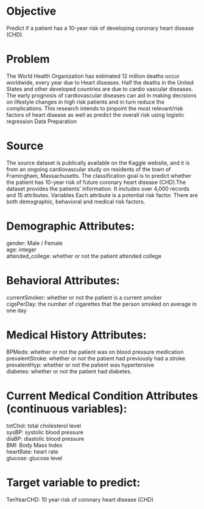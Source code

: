 # Objective

Predict if a patient has a 10-year risk of developing coronary heart disease (CHD).

# Problem

The World Health Organization has estimated 12 million deaths occur worldwide, every year due to Heart diseases. Half the deaths in the United States and other developed countries are due to cardio vascular diseases. The early prognosis of cardiovascular diseases can aid in making decisions on lifestyle changes in high risk patients and in turn reduce the complications. This research intends to pinpoint the most relevant/risk factors of heart disease as well as predict the overall risk using logistic regression Data Preparation

# Source

The source dataset is publically available on the Kaggle website, and it is from an ongoing cardiovascular study on residents of the town of Framingham, Massachusetts. The classification goal is to predict whether the patient has 10-year risk of future coronary heart disease (CHD).The dataset provides the patients’ information. It includes over 4,000 records and 15 attributes. Variables Each attribute is a potential risk factor. There are both demographic, behavioral and medical risk factors.

# Demographic Attributes:

gender: Male / Female  
age: integer  
attended_college: whether or not the patient attended college  

# Behavioral Attributes:

currentSmoker: whether or not the patient is a current smoker  
cigsPerDay: the number of cigarettes that the person smoked on average in one day

# Medical History Attributes:

BPMeds: whether or not the patient was on blood pressure medication  
prevalentStroke: whether or not the patient had previously had a stroke  
prevalentHyp: whether or not the patient was hypertensive  
diabetes: whether or not the patient had diabetes.  

# Current Medical Condition Attributes (continuous variables):

totChol: total cholesterol level  
sysBP: systolic blood pressure  
diaBP: diastolic blood pressure  
BMI: Body Mass Index  
heartRate: heart rate  
glucose: glucose level  

# Target variable to predict:

TenYearCHD: 10 year risk of coronary heart disease (CHD)
